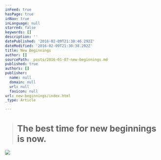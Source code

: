```yaml
---
inFeed: true
hasPage: true
inNav: true
inLanguage: null
starred: false
keywords: []
description: ''
datePublished: '2016-02-09T21:30:46.292Z'
dateModified: '2016-02-09T21:30:38.202Z'
title: New Beginnings
author: []
sourcePath: _posts/2016-01-07-new-beginnings.md
published: true
authors: []
publisher:
  name: null
  domain: null
  url: null
  favicon: null
url: new-beginnings/index.html
_type: Article

---
```

> # The best time for new beginnings is now.

![](https://the-grid-user-content.s3-us-west-2.amazonaws.com/ddbe3c71-71f2-4728-8972-a7a40211bf58.jpg)